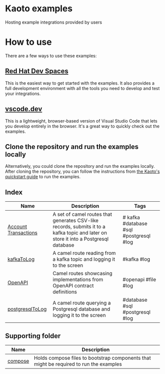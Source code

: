 # Kaoto examples
Hosting example integrations provided by users

# How to use
There are a few ways to use these examples:

## [Red Hat Dev Spaces](https://workspaces.openshift.com/#https://github.com/KaotoIO/kaoto-examples.git)
This is the easiest way to get started with the examples. It also provides a full development environment with all the tools you need to develop and test your integrations.

## [vscode.dev](https://vscode.dev/github/KaotoIO/kaoto-examples)
This is a lightweight, browser-based version of Visual Studio Code that lets you develop entirely in the browser. It's a great way to quickly check out the examples.

## Clone the repository and run the examples locally
Alternatively, you could clone the repository and run the examples locally. After cloning the repository, you can follow the instructions from [the Kaoto's quickstart guide](https://kaoto.io/docs/quickstart/) to run the examples.

## Index
| Name              | Description           | Tags          |
| ---               | ---                   | ---           |
| [Account Transactions](account-transactions) | A set of camel routes that generates CSV-like records, submits it to a kafka topic and later on store it into a Postgresql database | # kafka #database #sql #postgresql #log |
| [kafkaToLog](kafka-to-log)                | A camel route reading from a kafka topic and logging it to the screen | #kafka #log |
| [OpenAPI](openapi)                | Camel routes showcasing implementations from OpenAPI contract definitions | #openapi #file #log |
| [postgresqlToLog](postgresql-to-log)      | A camel route querying a Postgresql database and logging it to the screen | #database #sql #postgresql #log |


## Supporting folder
| Name              | Description           |
| ---               | ---                   |
| [compose](compose) | Holds compose files to bootstrap components that might be required to run the examples |
